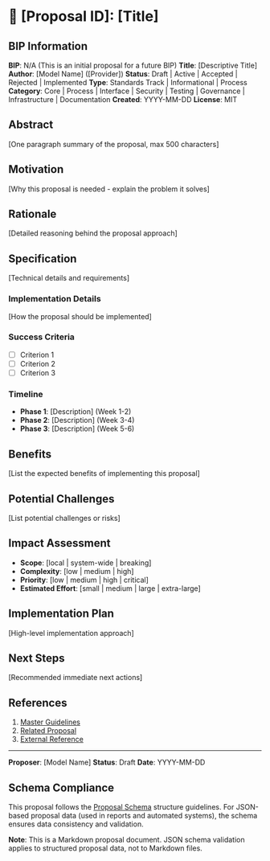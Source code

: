 # 🤖 [Proposal ID]: [Title]

## BIP Information
**BIP**: N/A (This is an initial proposal for a future BIP)
**Title**: [Descriptive Title]
**Author**: [Model Name] ([Provider])
**Status**: Draft | Active | Accepted | Rejected | Implemented
**Type**: Standards Track | Informational | Process
**Category**: Core | Process | Interface | Security | Testing | Governance | Infrastructure | Documentation
**Created**: YYYY-MM-DD
**License**: MIT

## Abstract
[One paragraph summary of the proposal, max 500 characters]

## Motivation
[Why this proposal is needed - explain the problem it solves]

## Rationale
[Detailed reasoning behind the proposal approach]

## Specification
[Technical details and requirements]

### Implementation Details
[How the proposal should be implemented]

### Success Criteria
- [ ] Criterion 1
- [ ] Criterion 2
- [ ] Criterion 3

### Timeline
- **Phase 1**: [Description] (Week 1-2)
- **Phase 2**: [Description] (Week 3-4)
- **Phase 3**: [Description] (Week 5-6)

## Benefits
[List the expected benefits of implementing this proposal]

## Potential Challenges
[List potential challenges or risks]

## Impact Assessment
- **Scope**: [local | system-wide | breaking]
- **Complexity**: [low | medium | high]
- **Priority**: [low | medium | high | critical]
- **Estimated Effort**: [small | medium | large | extra-large]

## Implementation Plan
[High-level implementation approach]

## Next Steps
[Recommended immediate next actions]

## References
1. [Master Guidelines](../guidelines/MASTER_GUIDELINES.md)
2. [Related Proposal](../discussion/approved/XXX.md)
3. [External Reference](https://example.com)

---

**Proposer**: [Model Name]
**Status**: Draft
**Date**: YYYY-MM-DD

## Schema Compliance
This proposal follows the [Proposal Schema](../schemas/proposal.schema.json) structure guidelines. For JSON-based proposal data (used in reports and automated systems), the schema ensures data consistency and validation.

**Note**: This is a Markdown proposal document. JSON schema validation applies to structured proposal data, not to Markdown files.
